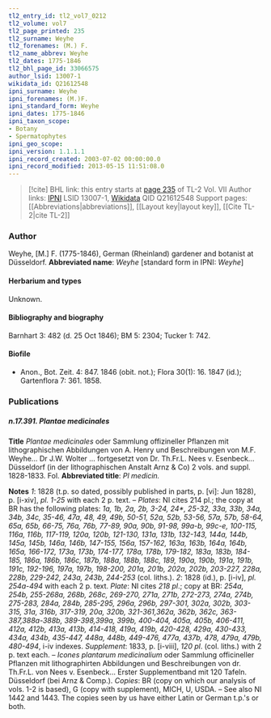 ```yaml
---
tl2_entry_id: tl2_vol7_0212
tl2_volume: vol7
tl2_page_printed: 235
tl2_surname: Weyhe
tl2_forenames: (M.) F.
tl2_name_abbrev: Weyhe
tl2_dates: 1775-1846
tl2_bhl_page_id: 33066575
author_lsid: 13007-1
wikidata_id: Q21612548
ipni_surname: Weyhe
ipni_forenames: (M.)F.
ipni_standard_form: Weyhe
ipni_dates: 1775-1846
ipni_taxon_scope: 
- Botany
- Spermatophytes
ipni_geo_scope: 
ipni_version: 1.1.1.1
ipni_record_created: 2003-07-02 00:00:00.0
ipni_record_modified: 2013-05-15 11:51:08.0
---
```


> [!cite] BHL link: this entry starts at [page 235](https://www.biodiversitylibrary.org/page/33066575) of TL-2 Vol. VII
> Author links: [IPNI](https://www.ipni.org/a/13007-1) LSID 13007-1, [Wikidata](https://www.wikidata.org/wiki/Q21612548) QID Q21612548
> Support pages: [[Abbreviations|abbreviations]], [[Layout key|layout key]], [[Cite TL-2|cite TL-2]]

### Author

Weyhe, \[M.\] F. (1775-1846), German (Rheinland) gardener and botanist at Düsseldorf. 
**Abbreviated name**: *Weyhe* \[standard form in IPNI: *Weyhe*\]

#### Herbarium and types

Unknown.

#### Bibliography and biography

Barnhart 3: 482 (d. 25 Oct 1846); BM 5: 2304; Tucker 1: 742.

#### Biofile

- Anon., Bot. Zeit. 4: 847. 1846 (obit. not.); Flora 30(1): 16. 1847 (id.); Gartenflora 7: 361. 1858.

### Publications

##### n.17.391. Plantae medicinales

**Title**
*Plantae medicinales* oder Sammlung offizineller Pflanzen mit lithographischen Abbildungen von A. Henry und Beschreibungen von M.F. Weyhe... Dr J.W. Wolter ... fortgesetzt von Dr. Th.Fr.L. Nees v. Esenbeck... Düsseldorf (in der lithographischen Anstalt Arnz & Co) 2 vols. and suppl. 1828-1833. Fol.
**Abbreviated title**: *Pl medicin.*

**Notes**
*1*: 1828 (t.p. so dated, possibly published in parts, p. \[vi\]: Jun 1828), p. \[i-xiv\], *pl. 1-25* with each 2 p. text. – *Plates*: NI cites 214 pl.; the copy at BR has the following plates:
*1a, 1b, 2a, 2b, 3-24, 24\*, 25-32, 33a, 33b, 34a, 34b, 34c, 35-46, 47a, 48, 49, 49b, 50-51, 52a, 52b, 53-56, 57a, 57b, 58-64, 65a, 65b, 66-75, 76a, 76b, 77-89, 90a, 90b, 91-98, 99a-b, 99c-e, 100-115, 116a, 116b, 117-119, 120a, 120b, 121-130, 131a, 131b, 132-143, 144a, 144b, 145a, 145b, 146a, 146b, 147-155, 156a, 157-162, 163a, 163b, 164a, 164b, 165a, 166-172, 173a, 173b, 174-177, 178a, 178b, 179-182, 183a, 183b, 184-185, 186a, 186b, 186c, 187b, 188a, 188b, 188c, 189, 190a, 190b, 191a, 191b, 191c, 192-196, 197a, 197b, 198-200, 201a, 201b, 202a, 202b, 203-227, 228a, 228b, 229-242, 243a, 243b, 244-253* (col. liths.).
*2*: 1828 (id.), p. \[i-iv\], *pl. 254a-494* with each 2 p. text. *Plate*: NI cites *218 pl*.; copy at BR:
*254a, 254b, 255-268a, 268b, 268c, 269-270, 271a, 271b, 272-273, 274a, 274b, 275-283, 284a, 284b, 285-295, 296a, 296b, 297-301, 302a, 302b, 303-315, 31a, 316b, 317-319, 20a, 320b, 321-361,362a, 362b, 362c, 363-387,388a-388b, 389-398,399a, 399b, 400-404, 405a, 405b, 406-411, 412a, 412b, 413a, 413b, 414-418, 419a, 419b, 420-428, 429a, 430-433, 434a, 434b, 435-447, 448a, 448b, 449-476, 477a, 437b, 478, 479a, 479b, 480-494*, i-iv indexes.
*Supplement*: 1833, p. \[i-viii\], *120 pl*. (col. liths.) with 2 p. text each. – *Icones plantarum medicinalium* oder Sammlung officineller Pflanzen mit lithographirten Abbildungen und Beschreibungen von dr. Th.Fr.L. von Nees v. Esenbeck... Erster Supplementband mit 120 Tafeln. Düsseldorf (bei Arnz & Comp.).
*Copies*: BR (copy on which our analysis of vols. 1-2 is based), G (copy with supplement), MICH, U, USDA. – See also NI 1442 and 1443. The copies seen by us have either Latin or German t.p.'s or both.

